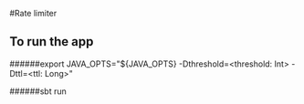 #Rate limiter

## To run the app

######export JAVA_OPTS="${JAVA_OPTS} -Dthreshold=<threshold: Int> -Dttl=<ttl: Long>"  

######sbt run
